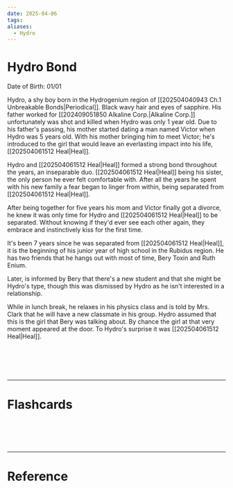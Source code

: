 ```yaml
---
date: 2025-04-06
tags: 
aliases:
  - Hydro
---
```

# Hydro Bond

Date of Birth: 01/01

Hydro, a shy boy born in the Hydrogenium region of [[202504040943 Ch.1 Unbreakable Bonds|Periodical]]. Black wavy hair and eyes of sapphire. His father worked for [[202409051850 Alkaline Corp.|Alkaline Corp.]] unfortunately was shot and killed when Hydro was only 1 year old. Due to his father's passing, his mother started dating a man named Victor when Hydro was 5 years old. With his mother bringing him to meet Victor; he's introduced to the girl that would leave an everlasting impact into his life, [[202504061512 Heal|Heal]].

Hydro and [[202504061512 Heal|Heal]] formed a strong bond throughout the years, an inseparable duo. [[202504061512 Heal|Heal]] being his sister, the only person he ever felt comfortable with. After all the years he spent with his new family a fear began to linger from within, being separated from [[202504061512 Heal|Heal]].

After being together for five years his mom and Victor finally got a divorce, he knew it was only time for Hydro and [[202504061512 Heal|Heal]] to be separated. Without knowing if they'd ever see each other again, they embrace and instinctively kiss for the first time.

It's been 7 years since he was separated from [[202504061512 Heal|Heal]], it is the beginning of his junior year of high school in the Rubidus region. He has two friends that he hangs out with most of time, Bery Toxin and Ruth Enium.

Later, is informed by Bery that there's a new student and that she might be Hydro's type, though this was dismissed by Hydro as he isn't interested in a relationship.

While in lunch break, he relaxes in his physics class and is told by Mrs. Clark that he will have a new classmate in his group. Hydro assumed that this is the girl that Bery was talking about. By chance the girl at that very moment appeared at the door. To Hydro's surprise it was [[202504061512 Heal|Heal]].

# ‌
---
# Flashcards


# ‌
---
# Reference
